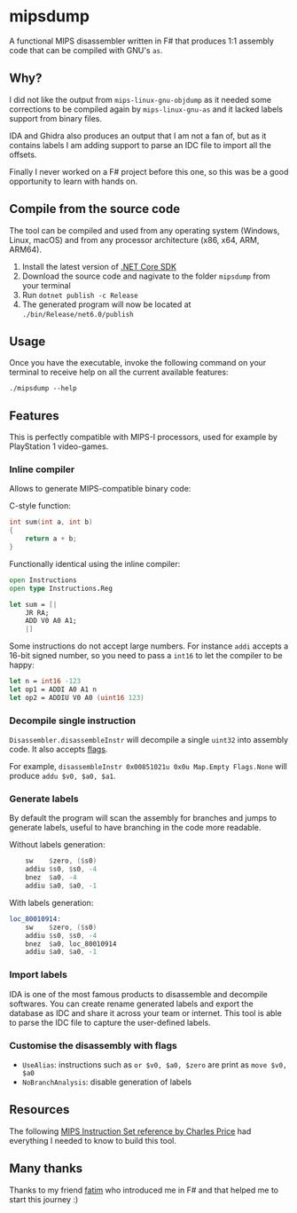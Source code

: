 # mipsdump

A functional MIPS disassembler written in F# that produces 1:1 assembly code that can be compiled with GNU's `as`.

## Why?

I did not like the output from `mips-linux-gnu-objdump` as it needed some corrections to be compiled again by `mips-linux-gnu-as` and it lacked labels support from binary files.

IDA and Ghidra also produces an output that I am not a fan of, but as it contains labels I am adding support to parse an IDC file to import all the offsets.

Finally I never worked on a F# project before this one, so this was be a good opportunity to learn with hands on.

## Compile from the source code

The tool can be compiled and used from any operating system (Windows, Linux, macOS) and from any processor architecture (x86, x64, ARM, ARM64).

1. Install the latest version of [.NET Core SDK](https://dotnet.microsoft.com/download)
1. Download the source code and nagivate to the folder `mipsdump` from your terminal
1. Run `dotnet publish -c Release`
1. The generated program will now be located at `./bin/Release/net6.0/publish`

## Usage

Once you have the executable, invoke the following command on your terminal to receive help on all the current available features:

```shell
./mipsdump --help
```

## Features

This is perfectly compatible with MIPS-I processors, used for example by PlayStation 1 video-games.

### Inline compiler

Allows to generate MIPS-compatible binary code:

C-style function:

```c
int sum(int a, int b)
{
    return a + b;
}
```

Functionally identical using the inline compiler:

```fsharp
open Instructions
open type Instructions.Reg

let sum = [|
    JR RA;
    ADD V0 A0 A1;
    |]
```

Some instructions do not accept large numbers. For instance `addi` accepts a 16-bit signed number, so you need to pass a `int16` to let the compiler to be happy:

```fsharp
let n = int16 -123
let op1 = ADDI A0 A1 n
let op2 = ADDIU V0 A0 (uint16 123)
```

### Decompile single instruction

`Disassembler.disassembleInstr` will decompile a single `uint32` into assembly code. It also accepts [flags](#customise-the-disassembly-with-flags).

For example, `disassembleInstr 0x00851021u 0x0u Map.Empty Flags.None` will produce `addu $v0, $a0, $a1`.

### Generate labels

By default the program will scan the assembly for branches and jumps to generate labels, useful to have branching in the code more readable.

Without labels generation:

```asm
    sw    $zero, ($s0)
    addiu $s0, $s0, -4
    bnez  $a0, -4
    addiu $a0, $a0, -1
```

With labels generation:

```asm
loc_80010914:
    sw    $zero, ($s0)
    addiu $s0, $s0, -4
    bnez  $a0, loc_80010914
    addiu $a0, $a0, -1
```

### Import labels

IDA is one of the most famous products to disassemble and decompile softwares. You can create rename generated labels and export the database as IDC and share it across your team or internet. This tool is able to parse the IDC file to capture the user-defined labels.

### Customise the disassembly with flags

* `UseAlias`: instructions such as `or $v0, $a0, $zero` are print as `move $v0, $a0`
* `NoBranchAnalysis`: disable generation of labels

## Resources

The following [MIPS Instruction Set reference by Charles Price](https://www.cs.cmu.edu/afs/cs/academic/class/15740-f97/public/doc/mips-isa.pdf) had everything I needed to know to build this tool.

## Many thanks

Thanks to my friend [fatim](https://github.com/fatim) who introduced me in F# and that helped me to start this journey :)
